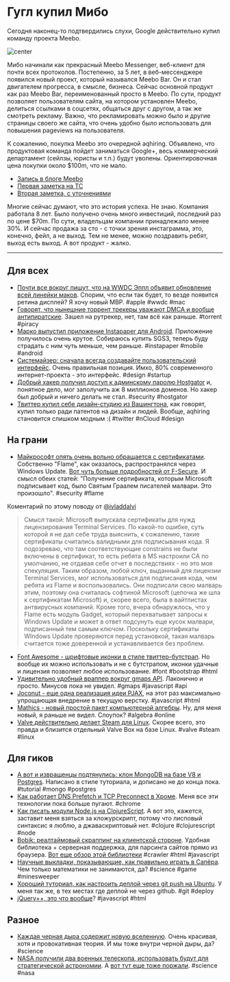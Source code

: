 # Гугл купил Мибо

Сегодня наконец-то подтвердились слухи, Google действительно купил команду проекта Meebo.

![center](http://chyo.ru/Nightly1.png)

Мибо начинали как прекрасный Meebo Messenger, веб-клиент для почти всех протоколов. Постепенно, за 5 лет, в веб-мессенджере появился новый проект, который назывался Meebo Bar. Он и стал двигателем прогресса, в смысле, бизнеса. Сейчас основной продукт как раз Meebo Bar, переименованный просто в Meebo. По сути, продукт позволяет пользователям сайта, на котором установлен Meebo, делиться ссылками в соцсетях, общаться друг с другом, а так же смотреть рекламу. Важно, что рекламировать можно было и другие страницы своего же сайта, что очень удобно было использовать для повышения pageviews на пользователя.

К сожалению, покупка Meebo это очередной aqhiring. Объявлено, что продуктовая команда пойдет заниматься Google+, весь коммерческий департамент (сейлзы, юристы и т.п.) будут уволены. Ориентировочная цена покупки около $100m, что не мало.

* [Запись в блоге Meebo](http://blog.meebo.com/)
* [Первая заметка на TC](http://techcrunch.com/2012/06/04/confirmed-google-is-buying-meebo-the-startup-that-turned-chat-into-a-business/)
* [Вторая заметка, с уточнениями](http://techcrunch.com/2012/06/04/more-on-meebo-price-is-around-100m-product-team-to-work-on-google-publisher-tools-layoffs-hit-sales/)

Многие сейчас думают, что это история успеха. Не знаю. Компания работала 8 лет. Было получено очень много инвестиций, последний раз по цене $70m. По сути, владельцам компании принадлежало менее 30%. И сейчас продажа за сто - с точки зрения инстаграмма, это, конечно, фейл, а не выход. Тем не менее, можно поздравить ребят, выход есть выход. А вот продукт - жалко.

-----

## Для всех
* [Почти все вокруг пишут, что на WWDC Эппл объявит обновление всей линейки маков](http://9to5mac.com/2012/06/04/apple-to-update-most-of-its-mac-lineup-and-multiple-accessories-at-wwdc/). Спорим, что если так будет, то везде появится ретина дисплей? Я хочу новый MBP. #apple #wwdc #mac
* [Говорят, что нынешние торрент трекеры уважают DMCA и вообще антипиратские](http://torrentfreak.com/top-torrent-sites-respect-copyright-takedowns-just-like-google-120604/). Зашел на рутрекер, нет, там всё как раньше. #torrent #piracy
* [Марко выпустил приложение Instapaper для Android](http://techcrunch.com/2012/06/04/instapaper-finally-makes-its-android-debut-and-its-almost-amazing/). Приложение получилось очень крутое. Собираюсь купить SGS3, теперь буду страдать с ним чуть меньше, чем раньше. #instapaper #mobile #android
* [Системайзер: сначала всегда создавайте пользовательский интерфейс](http://blog.systemizer.me/2012/06/hacking-always-design-ux-first.html). Очень правильная позиция. Имхо, 80% современного интернет-проекта - это интерфейс. #design #startup
* [Добрый хакер получил доступ к админскому паролю Hostgator](http://www.maindevice.com/2012/06/04/hostgator-systems-hacked-s3rver/) и, понятное дело, мог заполучить аж 8 миллионов доменов. Но хакер был добрый и ничего делать не стал. #security #hostgator
* [Твиттер купил себе дизайн-студию из Вашингтона](http://thenextweb.com/twitter/2012/06/04/twitter-acquires-dc-design-studio-nclud-co-founder-ringlein-becomes-its-new-design-manager/), как говорят, купил только ради патентов на дизайн и людей. Вообще, aqhiring становится слишком модным :( #twitter #nCloud #design

## На грани
* [Майкрософт опять очень вольно обращается с сертификатами](http://www.securityweek.com/microsoft-unauthorized-certificate-was-used-sign-flame-malware). Собственно "Flame", как оказалось, распространялся через Windows Update. [Вот чуть больше подробностей от F-Secure](http://www.f-secure.com/weblog/archives/00002377.html). И смысл обеих статей: "Получение сертификата, которым Microsoft подписывает код, было Святым Граалем писателей малвари. Это произошло". #security #flame

Коментарий по этому поводу от <a href="twitter.com/ivladdalvi">@ivladdalvi</a>
> Смысл такой: Microsoft выпускала сертификаты для нужд лицензирования Terminal Services. По какой-то ошибке, суть которой я не дал себе труда выяснить, к сожалению, такие сертификаты считались валидными для подписывания кода. Я подозреваю, что там соответствующие constrains не были включены в сертификат, то есть ребята в MS настроили CA по умолчанию, не отдавая себе отчет в последствиях - но это моя спекуляция.
> Таким образом, любой ключ, выданный для лицензии Terminal Services, мог использоваться для подписания кода, чем ребята из Flame и воспользовались. Они подписали свою малварь этим, поэтому она считалась софтиной Microsoft (цепочка же шла к сертификатам Microsoft) и, скорее всего, была в вайтлистах антвирусных компаний. Кроме того, вчера обнаружлось, что у Flame есть модуль Gadget, который перехватывает запросы к Windows Update и может в ответ подсунуть еще кусок малвари, подписанный тем самым ключом. Поскольку сертификаты WIndows Update проверяются перед установкой, такая малварь считается тоже доверенной и устанавливается без проблем.

* [Font Awesome - шрифтовые иконки в стиле твиттер-бутстрап](http://fortawesome.github.com/Font-Awesome/). Но вообще их можно использовать и не с бутстрапом, иконки удачные и лицензия позволяет любое использование. #font #bootstrap #html
* [Удивительно удобный враппер вокруг gmaps API](http://hpneo.github.com/gmaps/examples.html). Лаконично и просто. Минусов пока не увидел. #gmaps #javascript #api
* [Joconut - еще одна реализация идеи PJAX](https://github.com/vdemedes/joconut), на этот раз максимально упрощающая внедрение в текущую верстку. #javascript #html
* [Mathics - новый простой пакет компьютерной алгебры](http://www.mathics.org/). Ну, для меня новый, я раньше не видел. Слоупок? #algebra #online
* [Valve действительно делает Steam для Linux](http://www.phoronix.com/scan.php?page=news_item&px=MTExMzA). Скорее всего, это правда и близится отдельный Valve Box на базе Linux. #valve #steam #linux


## Для гиков
* [А вот и извращенцы подтянулись: клон MongoDB на базе V8 и Postgres](http://legitimatesounding.com/blog/building_a_mongodb_clone_in_postgres_part_1.html). Написано в стиле туториала, и дописано не до конца пока. #tutorial #mongo #postgres
* [Как работает DNS Prefetch и TCP Preconnect в Хроме](http://www.igvita.com/2012/06/04/chrome-networking-dns-prefetch-and-tcp-preconnect/). Меня все эти технологии пока больше пугают. #chrome
* [Как писать модули Node.js на ClojureScript](http://blog.sourceninja.com/writing-node-js-modules-in-clojurescript/). А вот это, кажется, заставит меня взяться за кложурскрипт, потому что лисповый синтаксис я люблю, а джаваскриптовый нет. #clojure #clojurescript #node
* [Bobik: реалтаймовый скраппинг на клиентской стороне](http://usebobik.com/). Удобная библиотека + серверная поддержка, для парсинга сайтов прямо из браузера. [Вот еще обзор этой библиотеки](http://zscraper.wordpress.com/2012/06/02/client-side-web-scraping/) #crawler #html #javascript
* [Научные выкладки, показывающие, как правильно играть в Сапёра](http://datagenetics.com/blog/june12012/index.html). Чем только математики не занимаются, да? #science #game #minesweeper
* [Хороший туториал, как настроить деплой через git push на Ubuntu](http://blog.kramerapps.com/post/deploy-website-git-ubuntu). У меня так же, в тех местах где деплой не через github. #git #deploy
* [jQuery++, это что вообще](http://www.bitovi.com/blog/2012/06/introducing-jquerypp.html)? #javascript #html

## Разное
* [Каждая черная дыра содержит новую вселенную](http://www.insidescience.org/?q=content/every-black-hole-contains-new-universe/566). Очень красивая, хотя и провокативная теория. И мы тоже внутри черной дыры, да? #science
* [NASA получили два военных телескопа, использовать будут для стратегической астрономии](http://www.washingtonpost.com/national/health-science/nasa-gets-military-spy-telescopes-for-astronomy/2012/06/04/gJQAsT6UDV_story.html). А [вот тут еще тоже поржали](http://www.theatlantic.com/technology/archive/12/06/hey-brother-can-you-spare-a-hubble-dod-sure-have-two/258061/). #science #nasa
